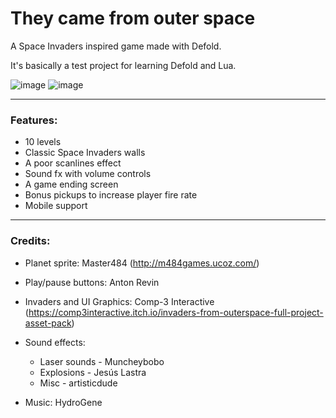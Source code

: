 # They came from outer space

A Space Invaders inspired game made with Defold.

It's basically a test project for learning Defold and Lua.

![image](https://github.com/spyros1973/theycamefromouterspace/assets/1493552/181b7f15-ad01-41c8-93b5-91d7d7435c94)
![image](https://github.com/spyros1973/theycamefromouterspace/assets/1493552/18dd12a2-d05d-4e49-9d23-96fb7f70c850)

---
### Features:
- 10 levels
- Classic Space Invaders walls
- A poor scanlines effect
- Sound fx with volume controls
- A game ending screen
- Bonus pickups to increase player fire rate
- Mobile support

---
### Credits:

- Planet sprite:
Master484  (http://m484games.ucoz.com/)

- Play/pause buttons:
Anton Revin

- Invaders and UI Graphics:
Comp-3 Interactive (https://comp3interactive.itch.io/invaders-from-outerspace-full-project-asset-pack)

- Sound effects:
  - Laser sounds - Muncheybobo 
  - Explosions - Jesús Lastra
  - Misc - artisticdude

- Music:
HydroGene

